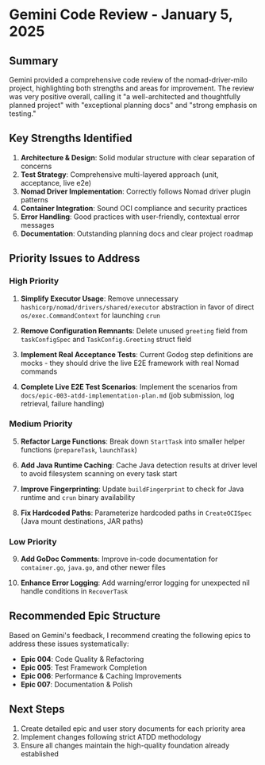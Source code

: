 # Gemini Code Review - January 5, 2025

## Summary

Gemini provided a comprehensive code review of the nomad-driver-milo project, highlighting both strengths and areas for improvement. The review was very positive overall, calling it "a well-architected and thoughtfully planned project" with "exceptional planning docs" and "strong emphasis on testing."

## Key Strengths Identified

1. **Architecture & Design**: Solid modular structure with clear separation of concerns
2. **Test Strategy**: Comprehensive multi-layered approach (unit, acceptance, live e2e)
3. **Nomad Driver Implementation**: Correctly follows Nomad driver plugin patterns
4. **Container Integration**: Sound OCI compliance and security practices
5. **Error Handling**: Good practices with user-friendly, contextual error messages
6. **Documentation**: Outstanding planning docs and clear project roadmap

## Priority Issues to Address

### High Priority

1. **Simplify Executor Usage**: Remove unnecessary `hashicorp/nomad/drivers/shared/executor` abstraction in favor of direct `os/exec.CommandContext` for launching `crun`

2. **Remove Configuration Remnants**: Delete unused `greeting` field from `taskConfigSpec` and `TaskConfig.Greeting` struct field

3. **Implement Real Acceptance Tests**: Current Godog step definitions are mocks - they should drive the live E2E framework with real Nomad commands

4. **Complete Live E2E Test Scenarios**: Implement the scenarios from `docs/epic-003-atdd-implementation-plan.md` (job submission, log retrieval, failure handling)

### Medium Priority

5. **Refactor Large Functions**: Break down `StartTask` into smaller helper functions (`prepareTask`, `launchTask`)

6. **Add Java Runtime Caching**: Cache Java detection results at driver level to avoid filesystem scanning on every task start

7. **Improve Fingerprinting**: Update `buildFingerprint` to check for Java runtime and `crun` binary availability

8. **Fix Hardcoded Paths**: Parameterize hardcoded paths in `CreateOCISpec` (Java mount destinations, JAR paths)

### Low Priority

9. **Add GoDoc Comments**: Improve in-code documentation for `container.go`, `java.go`, and other newer files

10. **Enhance Error Logging**: Add warning/error logging for unexpected nil handle conditions in `RecoverTask`

## Recommended Epic Structure

Based on Gemini's feedback, I recommend creating the following epics to address these issues systematically:

- **Epic 004**: Code Quality & Refactoring
- **Epic 005**: Test Framework Completion  
- **Epic 006**: Performance & Caching Improvements
- **Epic 007**: Documentation & Polish

## Next Steps

1. Create detailed epic and user story documents for each priority area
2. Implement changes following strict ATDD methodology
3. Ensure all changes maintain the high-quality foundation already established